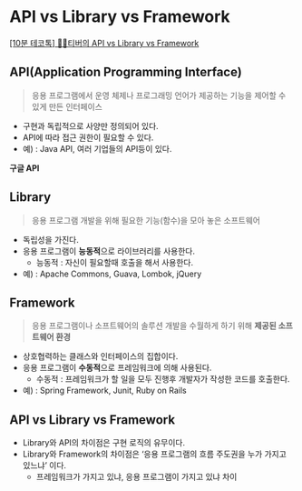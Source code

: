# API vs Library vs Framework

[[10분 테코톡] 🙆‍♀️티버의 API vs Library vs Framework](https://www.youtube.com/watch?v=We8JKbNQeLo&list=PLkfxusmKmLsNDGmER2tmrslpPOTfKhE7j&index=110&t=4s)

## API(Application Programming Interface)

> 응용 프로그램에서 운영 체제나 프로그래밍 언어가 제공하는 기능을 제어할 수 있게 만든 인터페이스
> 

- 구현과 독립적으로 사양만 정의되어 있다.
- API에 따라 접근 권한이 필요할 수 있다.
- 예) : Java API, 여러 기업들의 API등이 있다.

**구글 API**

[](https://console.cloud.google.com/apis/library?hl=ko&supportedpurview=project)

## Library

> 응용 프로그램 개발을 위해 필요한 기능(함수)을 모아 놓은 소프트웨어
> 

- 독립성을 가진다.
- 응용 프로그램이 **능동적**으로 라이브러리를 사용한다.
    - 능동적 : 자신이 필요할때 호출을 해서 사용한다.
- 예) : Apache Commons, Guava, Lombok, jQuery

## Framework

> 응용 프로그램이나 소프트웨어의 솔루션 개발을 수월하게 하기 위해 **제공된 소프트웨어 환경**
> 

- 상호협력하는 클래스와 인터페이스의 집합이다.
- 응용 프로그램이 **수동적**으로 프레임워크에 의해 사용된다.
    - 수동적 : 프레임워크가 할 일을 모두 진행후 개발자가 작성한 코드를 호출한다.
- 예) : Spring Framework, Junit, Ruby on Rails

## API vs Library vs Framework

- Library와 API의 차이점은 구현 로직의 유무이다.
- Library와 Framework의 차이점은 ‘응용 프로그램의 흐름 주도권을 누가 가지고 있느냐’ 이다.
    - 프레임워크가 가지고 있냐, 응용 프로그램이 가지고 있냐 차이
